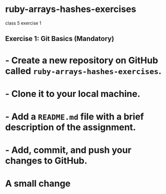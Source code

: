 # ruby-arrays-hashes-exercises
class 5 exercise 1

## Exercise 1: Git Basics (Mandatory)

# - Create a new repository on GitHub called `ruby-arrays-hashes-exercises`.
# - Clone it to your local machine.
# - Add a `README.md` file with a brief description of the assignment.
# - Add, commit, and push your changes to GitHub.

# A small change